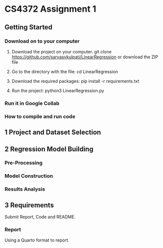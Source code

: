 # CS4372 Assignment 1
## Getting Started
### Download on to your computer
1. Download the project on your computer. git clone https://github.com/sarvasvkulpati/LinearRegression or download the ZIP file

2. Go to the directory with the file: cd LinearRegression

3. Download the required packages: pip install -r requirements.txt

4. Run the project: python3 LinearRegression.py

### Run it in Google Collab
 

### How to compile and run code
## 1 Project and Dataset Selection
## 2 Regression Model Building
### Pre-Processing
### Model Construction
### Results Analysis
## 3 Requirements
Submit Report, Code and README.
### Report
Using a Quarto format to report. 
